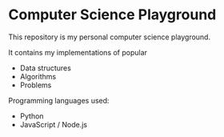 # Computer Science Playground

This repository is my personal computer science playground.

It contains my implementations of popular 

* Data structures
* Algorithms 
* Problems

Programming languages used:

* Python 
* JavaScript / Node.js
